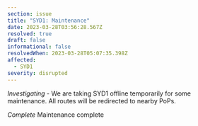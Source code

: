 ```yaml
---
section: issue
title: "SYD1: Maintenance"
date: 2023-03-28T03:56:28.567Z
resolved: true
draft: false
informational: false
resolvedWhen: 2023-03-28T05:07:35.398Z
affected:
  - SYD1
severity: disrupted
---
```

*Investigating* - We are taking SYD1 offline temporarily for some maintenance. All routes will be redirected to nearby PoPs.

*Complete* Maintenance complete